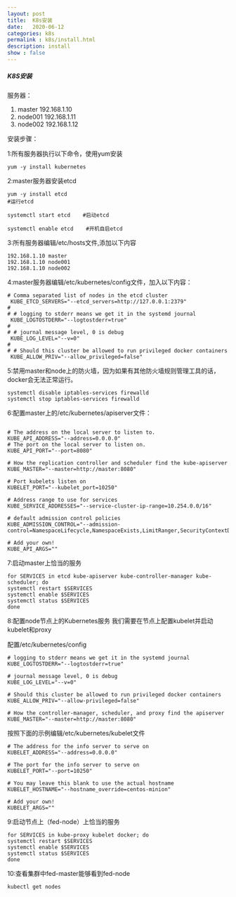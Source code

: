 ```yaml
---
layout: post
title:  K8s安装
date:   2020-06-12
categories: k8s
permalink : k8s/install.html
description: install
show : false
---
```


#####  K8S安装

服务器：

1. master  192.168.1.10
2. node001   192.168.1.11
3. node002   192.168.1.12

安装步骤：

1:所有服务器执行以下命令，使用yum安装

```shell
yum -y install kubernetes 
```

2:master服务器安装etcd

```shell
yum -y install etcd
#运行etcd

systemctl start etcd    #启动etcd

systemctl enable etcd    #开机自启etcd
```

3:所有服务器编辑/etc/hosts文件,添加以下内容

```shell
192.168.1.10 master
192.168.1.10 node001
192.168.1.10 node002
```

4:master服务器编辑/etc/kubernetes/config文件，加入以下内容：

```shell
# Comma separated list of nodes in the etcd cluster
 KUBE_ETCD_SERVERS="--etcd_servers=http://127.0.0.1:2379"
#
# # logging to stderr means we get it in the systemd journal
 KUBE_LOGTOSTDERR="--logtostderr=true"
#
# # journal message level, 0 is debug
 KUBE_LOG_LEVEL="--v=0"
#
# # Should this cluster be allowed to run privileged docker containers
 KUBE_ALLOW_PRIV="--allow_privileged=false"
```

5:禁用master和node上的防火墙，因为如果有其他防火墙规则管理工具的话，docker会无法正常运行。

```shell
systemctl disable iptables-services firewalld
systemctl stop iptables-services firewalld
```

6:配置master上的/etc/kubernetes/apiserver文件：

```shell

# The address on the local server to listen to.
KUBE_API_ADDRESS="--address=0.0.0.0"
# The port on the local server to listen on.
KUBE_API_PORT="--port=8080"

# How the replication controller and scheduler find the kube-apiserver
KUBE_MASTER="--master=http://master:8080"

# Port kubelets listen on
KUBELET_PORT="--kubelet_port=10250"

# Address range to use for services
KUBE_SERVICE_ADDRESSES="--service-cluster-ip-range=10.254.0.0/16"

# default admission control policies
KUBE_ADMISSION_CONTROL="--admission-control=NamespaceLifecycle,NamespaceExists,LimitRanger,SecurityContextDeny,ServiceAccount,ResourceQuota"

# Add your own!
KUBE_API_ARGS=""
```

7:启动master上恰当的服务

```shell
for SERVICES in etcd kube-apiserver kube-controller-manager kube-scheduler; do
systemctl restart $SERVICES
systemctl enable $SERVICES
systemctl status $SERVICES
done
```

8:配置node节点上的Kubernetes服务 我们需要在节点上配置kubelet并启动kubelet和proxy

配置/etc/kubernetes/config

```shell
# logging to stderr means we get it in the systemd journal
KUBE_LOGTOSTDERR="--logtostderr=true"

# journal message level, 0 is debug
KUBE_LOG_LEVEL="--v=0"

# Should this cluster be allowed to run privileged docker containers
KUBE_ALLOW_PRIV="--allow-privileged=false"

# How the controller-manager, scheduler, and proxy find the apiserver
KUBE_MASTER="--master=http://master:8080"
```

按照下面的示例编辑/etc/kubernetes/kubelet文件

```shell
# The address for the info server to serve on
KUBELET_ADDRESS="--address=0.0.0.0"

# The port for the info server to serve on
KUBELET_PORT="--port=10250"

# You may leave this blank to use the actual hostname
KUBELET_HOSTNAME="--hostname_override=centos-minion"

# Add your own!
KUBELET_ARGS=""
```

9:启动节点上（fed-node）上恰当的服务

```shell
for SERVICES in kube-proxy kubelet docker; do
systemctl restart $SERVICES
systemctl enable $SERVICES
systemctl status $SERVICES
done
```

10:查看集群中fed-master能够看到fed-node

```shell
kubectl get nodes
```

​				

​				

